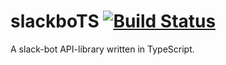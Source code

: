 # slackboTS [![Build Status](https://travis-ci.org/fiveninedigital/slackbots.svg?branch=master)](https://travis-ci.org/fiveninedigital/slackbots)
A slack-bot API-library written in TypeScript.